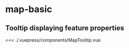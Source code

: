 # map-basic

## Tooltip displaying feature properties
<example file="MapTooltip.vue" />

<<< ./.vuepress/components/MapTooltip.vue